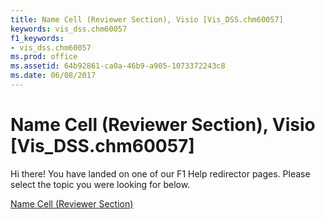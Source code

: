 ```yaml
---
title: Name Cell (Reviewer Section), Visio [Vis_DSS.chm60057]
keywords: vis_dss.chm60057
f1_keywords:
- vis_dss.chm60057
ms.prod: office
ms.assetid: 64b92861-ca0a-46b9-a905-1073372243c8
ms.date: 06/08/2017
---
```



# Name Cell (Reviewer Section), Visio [Vis_DSS.chm60057]

Hi there! You have landed on one of our F1 Help redirector pages. Please select the topic you were looking for below.

[Name Cell (Reviewer Section)](http://msdn.microsoft.com/library/be39cd0b-56bf-a070-f5d8-c9a440d81ee2%28Office.15%29.aspx)

